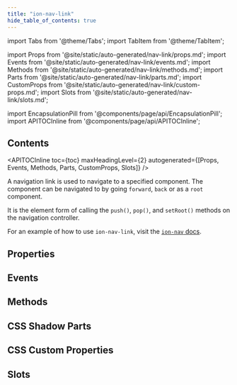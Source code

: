 ```yaml
---
title: "ion-nav-link"
hide_table_of_contents: true
---
```

import Tabs from '@theme/Tabs';
import TabItem from '@theme/TabItem';

import Props from '@site/static/auto-generated/nav-link/props.md';
import Events from '@site/static/auto-generated/nav-link/events.md';
import Methods from '@site/static/auto-generated/nav-link/methods.md';
import Parts from '@site/static/auto-generated/nav-link/parts.md';
import CustomProps from '@site/static/auto-generated/nav-link/custom-props.md';
import Slots from '@site/static/auto-generated/nav-link/slots.md';

<head>
  <title>ion-nav-link: The Element for Navigation to a Specified Component</title>
  <meta name="description" content="Navigation links navigate to specified components. It is the element form of calling the push(), pop(), and setRoot() methods. Read for more on ion-nav-link." />
</head>

import EncapsulationPill from '@components/page/api/EncapsulationPill';
import APITOCInline from '@components/page/api/APITOCInline';



<h2 className="table-of-contents__title">Contents</h2>

<APITOCInline
  toc={toc}
  maxHeadingLevel={2}
  autogenerated={[Props, Events, Methods, Parts, CustomProps, Slots]}
/>



A navigation link is used to navigate to a specified component. The component can be navigated to by going `forward`, `back` or as a `root` component.

It is the element form of calling the `push()`, `pop()`, and `setRoot()` methods on the navigation controller.

For an example of how to use `ion-nav-link`, visit the [`ion-nav` docs](./nav#using-navlink).




## Properties
<Props />

## Events
<Events />

## Methods
<Methods />

## CSS Shadow Parts
<Parts />

## CSS Custom Properties
<CustomProps />

## Slots
<Slots />